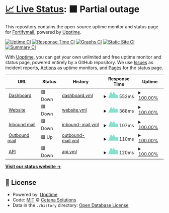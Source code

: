 # [📈 Live Status](https://status.fortifymail.com): <!--live status--> **🟧 Partial outage**

This repository contains the open-source uptime monitor and status page for [Fortifymail](https://www.fortifymail.com), powered by [Upptime](https://github.com/upptime/upptime).

[![Uptime CI](https://github.com/cetana-solutions/Fortifymail-Status/workflows/Uptime%20CI/badge.svg)](https://github.com/cetana-solutions/Fortifymail-Status/actions?query=workflow%3A%22Uptime+CI%22)
[![Response Time CI](https://github.com/cetana-solutions/Fortifymail-Status/workflows/Response%20Time%20CI/badge.svg)](https://github.com/cetana-solutions/Fortifymail-Status/actions?query=workflow%3A%22Response+Time+CI%22)
[![Graphs CI](https://github.com/cetana-solutions/Fortifymail-Status/workflows/Graphs%20CI/badge.svg)](https://github.com/cetana-solutions/Fortifymail-Status/actions?query=workflow%3A%22Graphs+CI%22)
[![Static Site CI](https://github.com/cetana-solutions/Fortifymail-Status/workflows/Static%20Site%20CI/badge.svg)](https://github.com/cetana-solutions/Fortifymail-Status/actions?query=workflow%3A%22Static+Site+CI%22)
[![Summary CI](https://github.com/cetana-solutions/Fortifymail-Status/workflows/Summary%20CI/badge.svg)](https://github.com/cetana-solutions/Fortifymail-Status/actions?query=workflow%3A%22Summary+CI%22)

With [Upptime](https://upptime.js.org), you can get your own unlimited and free uptime monitor and status page, powered entirely by a GitHub repository. We use [Issues](https://github.com/cetana-solutions/Fortifymail-Status/issues) as incident reports, [Actions](https://github.com/cetana-solutions/Fortifymail-Status/actions) as uptime monitors, and [Pages](https://status.fortifymail.com) for the status page.

<!--start: status pages-->
<!-- This summary is generated by Upptime (https://github.com/upptime/upptime) -->
<!-- Do not edit this manually, your changes will be overwritten -->
<!-- prettier-ignore -->
| URL | Status | History | Response Time | Uptime |
| --- | ------ | ------- | ------------- | ------ |
| <img alt="" src="https://icons.duckduckgo.com/ip3/app.fortifymail.com.ico" height="13"> [Dashboard](https://app.fortifymail.com) | 🟥 Down | [dashboard.yml](https://github.com/cetana-solutions/Fortifymail-Status/commits/HEAD/history/dashboard.yml) | <details><summary><img alt="Response time graph" src="./graphs/dashboard/response-time-week.png" height="20"> 552ms</summary><br><a href="https://status.fortifymail.com/history/dashboard"><img alt="Response time 580" src="https://img.shields.io/endpoint?url=https%3A%2F%2Fraw.githubusercontent.com%2Fcetana-solutions%2FFortifymail-Status%2FHEAD%2Fapi%2Fdashboard%2Fresponse-time.json"></a><br><a href="https://status.fortifymail.com/history/dashboard"><img alt="24-hour response time 379" src="https://img.shields.io/endpoint?url=https%3A%2F%2Fraw.githubusercontent.com%2Fcetana-solutions%2FFortifymail-Status%2FHEAD%2Fapi%2Fdashboard%2Fresponse-time-day.json"></a><br><a href="https://status.fortifymail.com/history/dashboard"><img alt="7-day response time 552" src="https://img.shields.io/endpoint?url=https%3A%2F%2Fraw.githubusercontent.com%2Fcetana-solutions%2FFortifymail-Status%2FHEAD%2Fapi%2Fdashboard%2Fresponse-time-week.json"></a><br><a href="https://status.fortifymail.com/history/dashboard"><img alt="30-day response time 535" src="https://img.shields.io/endpoint?url=https%3A%2F%2Fraw.githubusercontent.com%2Fcetana-solutions%2FFortifymail-Status%2FHEAD%2Fapi%2Fdashboard%2Fresponse-time-month.json"></a><br><a href="https://status.fortifymail.com/history/dashboard"><img alt="1-year response time 580" src="https://img.shields.io/endpoint?url=https%3A%2F%2Fraw.githubusercontent.com%2Fcetana-solutions%2FFortifymail-Status%2FHEAD%2Fapi%2Fdashboard%2Fresponse-time-year.json"></a></details> | <details><summary><a href="https://status.fortifymail.com/history/dashboard">100.00%</a></summary><a href="https://status.fortifymail.com/history/dashboard"><img alt="All-time uptime 100.00%" src="https://img.shields.io/endpoint?url=https%3A%2F%2Fraw.githubusercontent.com%2Fcetana-solutions%2FFortifymail-Status%2FHEAD%2Fapi%2Fdashboard%2Fuptime.json"></a><br><a href="https://status.fortifymail.com/history/dashboard"><img alt="24-hour uptime 99.97%" src="https://img.shields.io/endpoint?url=https%3A%2F%2Fraw.githubusercontent.com%2Fcetana-solutions%2FFortifymail-Status%2FHEAD%2Fapi%2Fdashboard%2Fuptime-day.json"></a><br><a href="https://status.fortifymail.com/history/dashboard"><img alt="7-day uptime 100.00%" src="https://img.shields.io/endpoint?url=https%3A%2F%2Fraw.githubusercontent.com%2Fcetana-solutions%2FFortifymail-Status%2FHEAD%2Fapi%2Fdashboard%2Fuptime-week.json"></a><br><a href="https://status.fortifymail.com/history/dashboard"><img alt="30-day uptime 100.00%" src="https://img.shields.io/endpoint?url=https%3A%2F%2Fraw.githubusercontent.com%2Fcetana-solutions%2FFortifymail-Status%2FHEAD%2Fapi%2Fdashboard%2Fuptime-month.json"></a><br><a href="https://status.fortifymail.com/history/dashboard"><img alt="1-year uptime 100.00%" src="https://img.shields.io/endpoint?url=https%3A%2F%2Fraw.githubusercontent.com%2Fcetana-solutions%2FFortifymail-Status%2FHEAD%2Fapi%2Fdashboard%2Fuptime-year.json"></a></details>
| <img alt="" src="https://icons.duckduckgo.com/ip3/www.fortifymail.com.ico" height="13"> [Website](https://www.fortifymail.com) | 🟥 Down | [website.yml](https://github.com/cetana-solutions/Fortifymail-Status/commits/HEAD/history/website.yml) | <details><summary><img alt="Response time graph" src="./graphs/website/response-time-week.png" height="20"> 368ms</summary><br><a href="https://status.fortifymail.com/history/website"><img alt="Response time 389" src="https://img.shields.io/endpoint?url=https%3A%2F%2Fraw.githubusercontent.com%2Fcetana-solutions%2FFortifymail-Status%2FHEAD%2Fapi%2Fwebsite%2Fresponse-time.json"></a><br><a href="https://status.fortifymail.com/history/website"><img alt="24-hour response time 283" src="https://img.shields.io/endpoint?url=https%3A%2F%2Fraw.githubusercontent.com%2Fcetana-solutions%2FFortifymail-Status%2FHEAD%2Fapi%2Fwebsite%2Fresponse-time-day.json"></a><br><a href="https://status.fortifymail.com/history/website"><img alt="7-day response time 368" src="https://img.shields.io/endpoint?url=https%3A%2F%2Fraw.githubusercontent.com%2Fcetana-solutions%2FFortifymail-Status%2FHEAD%2Fapi%2Fwebsite%2Fresponse-time-week.json"></a><br><a href="https://status.fortifymail.com/history/website"><img alt="30-day response time 363" src="https://img.shields.io/endpoint?url=https%3A%2F%2Fraw.githubusercontent.com%2Fcetana-solutions%2FFortifymail-Status%2FHEAD%2Fapi%2Fwebsite%2Fresponse-time-month.json"></a><br><a href="https://status.fortifymail.com/history/website"><img alt="1-year response time 389" src="https://img.shields.io/endpoint?url=https%3A%2F%2Fraw.githubusercontent.com%2Fcetana-solutions%2FFortifymail-Status%2FHEAD%2Fapi%2Fwebsite%2Fresponse-time-year.json"></a></details> | <details><summary><a href="https://status.fortifymail.com/history/website">100.00%</a></summary><a href="https://status.fortifymail.com/history/website"><img alt="All-time uptime 100.00%" src="https://img.shields.io/endpoint?url=https%3A%2F%2Fraw.githubusercontent.com%2Fcetana-solutions%2FFortifymail-Status%2FHEAD%2Fapi%2Fwebsite%2Fuptime.json"></a><br><a href="https://status.fortifymail.com/history/website"><img alt="24-hour uptime 99.97%" src="https://img.shields.io/endpoint?url=https%3A%2F%2Fraw.githubusercontent.com%2Fcetana-solutions%2FFortifymail-Status%2FHEAD%2Fapi%2Fwebsite%2Fuptime-day.json"></a><br><a href="https://status.fortifymail.com/history/website"><img alt="7-day uptime 100.00%" src="https://img.shields.io/endpoint?url=https%3A%2F%2Fraw.githubusercontent.com%2Fcetana-solutions%2FFortifymail-Status%2FHEAD%2Fapi%2Fwebsite%2Fuptime-week.json"></a><br><a href="https://status.fortifymail.com/history/website"><img alt="30-day uptime 100.00%" src="https://img.shields.io/endpoint?url=https%3A%2F%2Fraw.githubusercontent.com%2Fcetana-solutions%2FFortifymail-Status%2FHEAD%2Fapi%2Fwebsite%2Fuptime-month.json"></a><br><a href="https://status.fortifymail.com/history/website"><img alt="1-year uptime 100.00%" src="https://img.shields.io/endpoint?url=https%3A%2F%2Fraw.githubusercontent.com%2Fcetana-solutions%2FFortifymail-Status%2FHEAD%2Fapi%2Fwebsite%2Fuptime-year.json"></a></details>
| <img alt="" src="https://raw.githubusercontent.com/cetana-solutions/Fortifymail-Status/master/assets/favicon.ico" height="13"> [Inbound mail](mail.fortifymail.com) | 🟥 Down | [inbound-mail.yml](https://github.com/cetana-solutions/Fortifymail-Status/commits/HEAD/history/inbound-mail.yml) | <details><summary><img alt="Response time graph" src="./graphs/inbound-mail/response-time-week.png" height="20"> 107ms</summary><br><a href="https://status.fortifymail.com/history/inbound-mail"><img alt="Response time 144" src="https://img.shields.io/endpoint?url=https%3A%2F%2Fraw.githubusercontent.com%2Fcetana-solutions%2FFortifymail-Status%2FHEAD%2Fapi%2Finbound-mail%2Fresponse-time.json"></a><br><a href="https://status.fortifymail.com/history/inbound-mail"><img alt="24-hour response time 85" src="https://img.shields.io/endpoint?url=https%3A%2F%2Fraw.githubusercontent.com%2Fcetana-solutions%2FFortifymail-Status%2FHEAD%2Fapi%2Finbound-mail%2Fresponse-time-day.json"></a><br><a href="https://status.fortifymail.com/history/inbound-mail"><img alt="7-day response time 107" src="https://img.shields.io/endpoint?url=https%3A%2F%2Fraw.githubusercontent.com%2Fcetana-solutions%2FFortifymail-Status%2FHEAD%2Fapi%2Finbound-mail%2Fresponse-time-week.json"></a><br><a href="https://status.fortifymail.com/history/inbound-mail"><img alt="30-day response time 105" src="https://img.shields.io/endpoint?url=https%3A%2F%2Fraw.githubusercontent.com%2Fcetana-solutions%2FFortifymail-Status%2FHEAD%2Fapi%2Finbound-mail%2Fresponse-time-month.json"></a><br><a href="https://status.fortifymail.com/history/inbound-mail"><img alt="1-year response time 144" src="https://img.shields.io/endpoint?url=https%3A%2F%2Fraw.githubusercontent.com%2Fcetana-solutions%2FFortifymail-Status%2FHEAD%2Fapi%2Finbound-mail%2Fresponse-time-year.json"></a></details> | <details><summary><a href="https://status.fortifymail.com/history/inbound-mail">100.00%</a></summary><a href="https://status.fortifymail.com/history/inbound-mail"><img alt="All-time uptime 100.00%" src="https://img.shields.io/endpoint?url=https%3A%2F%2Fraw.githubusercontent.com%2Fcetana-solutions%2FFortifymail-Status%2FHEAD%2Fapi%2Finbound-mail%2Fuptime.json"></a><br><a href="https://status.fortifymail.com/history/inbound-mail"><img alt="24-hour uptime 99.99%" src="https://img.shields.io/endpoint?url=https%3A%2F%2Fraw.githubusercontent.com%2Fcetana-solutions%2FFortifymail-Status%2FHEAD%2Fapi%2Finbound-mail%2Fuptime-day.json"></a><br><a href="https://status.fortifymail.com/history/inbound-mail"><img alt="7-day uptime 100.00%" src="https://img.shields.io/endpoint?url=https%3A%2F%2Fraw.githubusercontent.com%2Fcetana-solutions%2FFortifymail-Status%2FHEAD%2Fapi%2Finbound-mail%2Fuptime-week.json"></a><br><a href="https://status.fortifymail.com/history/inbound-mail"><img alt="30-day uptime 100.00%" src="https://img.shields.io/endpoint?url=https%3A%2F%2Fraw.githubusercontent.com%2Fcetana-solutions%2FFortifymail-Status%2FHEAD%2Fapi%2Finbound-mail%2Fuptime-month.json"></a><br><a href="https://status.fortifymail.com/history/inbound-mail"><img alt="1-year uptime 100.00%" src="https://img.shields.io/endpoint?url=https%3A%2F%2Fraw.githubusercontent.com%2Fcetana-solutions%2FFortifymail-Status%2FHEAD%2Fapi%2Finbound-mail%2Fuptime-year.json"></a></details>
| <img alt="" src="https://d1idiovbex4hy4.cloudfront.net/icon/f2b32bda85a5a4a613eb47fb01c57ce3-2b4a0b6e3c7d785e7e0d22f5d540dce9.svg" height="13"> [Outbound mail](email-smtp.eu-central-1.amazonaws.com) | 🟩 Up | [outbound-mail.yml](https://github.com/cetana-solutions/Fortifymail-Status/commits/HEAD/history/outbound-mail.yml) | <details><summary><img alt="Response time graph" src="./graphs/outbound-mail/response-time-week.png" height="20"> 110ms</summary><br><a href="https://status.fortifymail.com/history/outbound-mail"><img alt="Response time 138" src="https://img.shields.io/endpoint?url=https%3A%2F%2Fraw.githubusercontent.com%2Fcetana-solutions%2FFortifymail-Status%2FHEAD%2Fapi%2Foutbound-mail%2Fresponse-time.json"></a><br><a href="https://status.fortifymail.com/history/outbound-mail"><img alt="24-hour response time 89" src="https://img.shields.io/endpoint?url=https%3A%2F%2Fraw.githubusercontent.com%2Fcetana-solutions%2FFortifymail-Status%2FHEAD%2Fapi%2Foutbound-mail%2Fresponse-time-day.json"></a><br><a href="https://status.fortifymail.com/history/outbound-mail"><img alt="7-day response time 110" src="https://img.shields.io/endpoint?url=https%3A%2F%2Fraw.githubusercontent.com%2Fcetana-solutions%2FFortifymail-Status%2FHEAD%2Fapi%2Foutbound-mail%2Fresponse-time-week.json"></a><br><a href="https://status.fortifymail.com/history/outbound-mail"><img alt="30-day response time 109" src="https://img.shields.io/endpoint?url=https%3A%2F%2Fraw.githubusercontent.com%2Fcetana-solutions%2FFortifymail-Status%2FHEAD%2Fapi%2Foutbound-mail%2Fresponse-time-month.json"></a><br><a href="https://status.fortifymail.com/history/outbound-mail"><img alt="1-year response time 138" src="https://img.shields.io/endpoint?url=https%3A%2F%2Fraw.githubusercontent.com%2Fcetana-solutions%2FFortifymail-Status%2FHEAD%2Fapi%2Foutbound-mail%2Fresponse-time-year.json"></a></details> | <details><summary><a href="https://status.fortifymail.com/history/outbound-mail">100.00%</a></summary><a href="https://status.fortifymail.com/history/outbound-mail"><img alt="All-time uptime 100.00%" src="https://img.shields.io/endpoint?url=https%3A%2F%2Fraw.githubusercontent.com%2Fcetana-solutions%2FFortifymail-Status%2FHEAD%2Fapi%2Foutbound-mail%2Fuptime.json"></a><br><a href="https://status.fortifymail.com/history/outbound-mail"><img alt="24-hour uptime 100.00%" src="https://img.shields.io/endpoint?url=https%3A%2F%2Fraw.githubusercontent.com%2Fcetana-solutions%2FFortifymail-Status%2FHEAD%2Fapi%2Foutbound-mail%2Fuptime-day.json"></a><br><a href="https://status.fortifymail.com/history/outbound-mail"><img alt="7-day uptime 100.00%" src="https://img.shields.io/endpoint?url=https%3A%2F%2Fraw.githubusercontent.com%2Fcetana-solutions%2FFortifymail-Status%2FHEAD%2Fapi%2Foutbound-mail%2Fuptime-week.json"></a><br><a href="https://status.fortifymail.com/history/outbound-mail"><img alt="30-day uptime 100.00%" src="https://img.shields.io/endpoint?url=https%3A%2F%2Fraw.githubusercontent.com%2Fcetana-solutions%2FFortifymail-Status%2FHEAD%2Fapi%2Foutbound-mail%2Fuptime-month.json"></a><br><a href="https://status.fortifymail.com/history/outbound-mail"><img alt="1-year uptime 100.00%" src="https://img.shields.io/endpoint?url=https%3A%2F%2Fraw.githubusercontent.com%2Fcetana-solutions%2FFortifymail-Status%2FHEAD%2Fapi%2Foutbound-mail%2Fuptime-year.json"></a></details>
| <img alt="" src="https://icons.duckduckgo.com/ip3/app.fortifymail.com.ico" height="13"> [API](https://app.fortifymail.com/api/notifications?page=0) | 🟥 Down | [api.yml](https://github.com/cetana-solutions/Fortifymail-Status/commits/HEAD/history/api.yml) | <details><summary><img alt="Response time graph" src="./graphs/api/response-time-week.png" height="20"> 120ms</summary><br><a href="https://status.fortifymail.com/history/api"><img alt="Response time 126" src="https://img.shields.io/endpoint?url=https%3A%2F%2Fraw.githubusercontent.com%2Fcetana-solutions%2FFortifymail-Status%2FHEAD%2Fapi%2Fapi%2Fresponse-time.json"></a><br><a href="https://status.fortifymail.com/history/api"><img alt="24-hour response time 97" src="https://img.shields.io/endpoint?url=https%3A%2F%2Fraw.githubusercontent.com%2Fcetana-solutions%2FFortifymail-Status%2FHEAD%2Fapi%2Fapi%2Fresponse-time-day.json"></a><br><a href="https://status.fortifymail.com/history/api"><img alt="7-day response time 120" src="https://img.shields.io/endpoint?url=https%3A%2F%2Fraw.githubusercontent.com%2Fcetana-solutions%2FFortifymail-Status%2FHEAD%2Fapi%2Fapi%2Fresponse-time-week.json"></a><br><a href="https://status.fortifymail.com/history/api"><img alt="30-day response time 114" src="https://img.shields.io/endpoint?url=https%3A%2F%2Fraw.githubusercontent.com%2Fcetana-solutions%2FFortifymail-Status%2FHEAD%2Fapi%2Fapi%2Fresponse-time-month.json"></a><br><a href="https://status.fortifymail.com/history/api"><img alt="1-year response time 126" src="https://img.shields.io/endpoint?url=https%3A%2F%2Fraw.githubusercontent.com%2Fcetana-solutions%2FFortifymail-Status%2FHEAD%2Fapi%2Fapi%2Fresponse-time-year.json"></a></details> | <details><summary><a href="https://status.fortifymail.com/history/api">100.00%</a></summary><a href="https://status.fortifymail.com/history/api"><img alt="All-time uptime 100.00%" src="https://img.shields.io/endpoint?url=https%3A%2F%2Fraw.githubusercontent.com%2Fcetana-solutions%2FFortifymail-Status%2FHEAD%2Fapi%2Fapi%2Fuptime.json"></a><br><a href="https://status.fortifymail.com/history/api"><img alt="24-hour uptime 99.99%" src="https://img.shields.io/endpoint?url=https%3A%2F%2Fraw.githubusercontent.com%2Fcetana-solutions%2FFortifymail-Status%2FHEAD%2Fapi%2Fapi%2Fuptime-day.json"></a><br><a href="https://status.fortifymail.com/history/api"><img alt="7-day uptime 100.00%" src="https://img.shields.io/endpoint?url=https%3A%2F%2Fraw.githubusercontent.com%2Fcetana-solutions%2FFortifymail-Status%2FHEAD%2Fapi%2Fapi%2Fuptime-week.json"></a><br><a href="https://status.fortifymail.com/history/api"><img alt="30-day uptime 100.00%" src="https://img.shields.io/endpoint?url=https%3A%2F%2Fraw.githubusercontent.com%2Fcetana-solutions%2FFortifymail-Status%2FHEAD%2Fapi%2Fapi%2Fuptime-month.json"></a><br><a href="https://status.fortifymail.com/history/api"><img alt="1-year uptime 100.00%" src="https://img.shields.io/endpoint?url=https%3A%2F%2Fraw.githubusercontent.com%2Fcetana-solutions%2FFortifymail-Status%2FHEAD%2Fapi%2Fapi%2Fuptime-year.json"></a></details>

<!--end: status pages-->

[**Visit our status website →**](https://status.fortifymail.com)

## 📄 License

- Powered by: [Upptime](https://github.com/upptime/upptime)
- Code: [MIT](./LICENSE) © [Cetana Solutions](https://www.cetana.nl)
- Data in the `./history` directory: [Open Database License](https://opendatacommons.org/licenses/odbl/1-0/)
